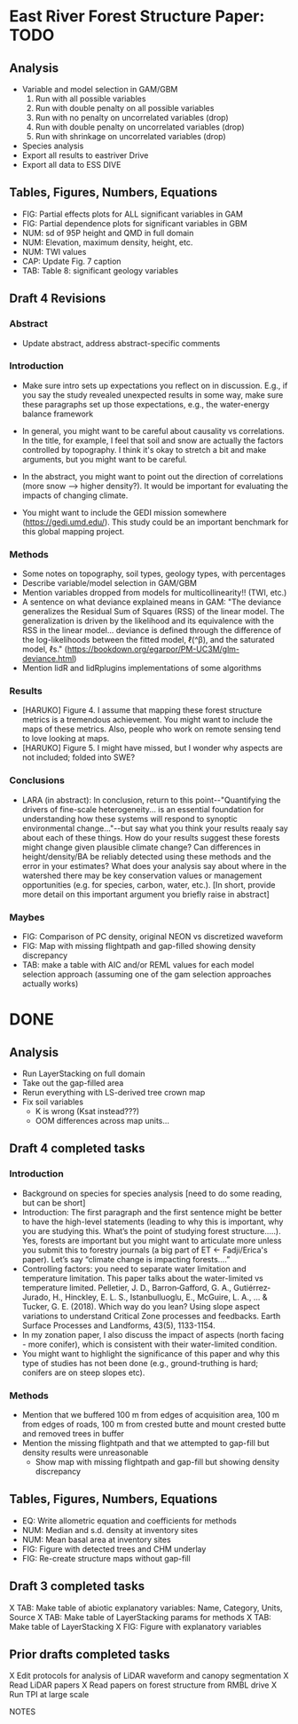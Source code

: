 # East River Forest Structure Paper: TODO

## Analysis
- Variable and model selection in GAM/GBM
	1. Run with all possible variables
	2. Run with double penalty on all possible variables
	3. Run with no penalty on uncorrelated variables (drop)
	4. Run with double penalty on uncorrelated variables (drop)
	5. Run with shrinkage on uncorrelated variables (drop)
- Species analysis
- Export all results to eastriver Drive
- Export all data to ESS DIVE

## Tables, Figures, Numbers, Equations
- FIG: Partial effects plots for ALL significant variables in GAM
- FIG: Partial dependence plots for significant variables in GBM
- NUM: sd of 95P height and QMD in full domain
- NUM: Elevation, maximum density, height, etc.
- NUM: TWI values 
- CAP: Update Fig. 7 caption
- TAB: Table 8: significant geology variables

## Draft 4 Revisions

### Abstract
- Update abstract, address abstract-specific comments

### Introduction
- Make sure intro sets up expectations you reflect on in discussion. E.g., if you say the study revealed unexpected results in some way, make sure these paragraphs set up those expectations, e.g., the water-energy balance framework

- In general, you might want to be careful about causality vs correlations. In the title, for example, I feel that soil and snow are actually the factors controlled by topography. I think it's okay to stretch a bit and make arguments, but you might want to be careful. 

- In the abstract, you might want to point out the direction of correlations (more snow --> higher density?). It would be important for evaluating the impacts of changing climate. 

- You might want to include the GEDI mission somewhere (https://gedi.umd.edu/). This study could be an important benchmark for this global mapping project. 
	
### Methods
- Some notes on topography, soil types, geology types, with percentages
- Describe variable/model selection in GAM/GBM
- Mention variables dropped from models for multicollinearity!! (TWI, etc.)
- A sentence on what deviance explained means in GAM:
	"The deviance generalizes the Residual Sum of Squares (RSS) of the linear model. The generalization is driven by the likelihood and its equivalence with the RSS in the linear model... deviance is defined through the difference of the log-likelihoods between the fitted model, ℓ(^β), and the saturated model, ℓs." (https://bookdown.org/egarpor/PM-UC3M/glm-deviance.html)
- Mention lidR and lidRplugins implementations of some algorithms

### Results
- [HARUKO] Figure 4. I assume that mapping these forest structure metrics is a tremendous achievement. You might want to include the maps of these metrics. Also, people who work on remote sensing tend to love looking at maps. 
- [HARUKO] Figure 5. I might have missed, but I wonder why aspects are not included; folded into SWE? 

### Conclusions
- LARA (in abstract): In conclusion, return to this point--"Quantifying the drivers of fine-scale heterogeneity... is an essential foundation for understanding how these systems will respond to synoptic environmental change..."--but say what you think your results reaaly say about each of these things. How do your results suggest these forests might change given plausible climate change? Can differences in height/density/BA be reliably detected using these methods and the error in your estimates? What does your analysis say about where in the watershed there may be key conservation values or management opportunities (e.g. for species, carbon, water, etc.). [In short, provide more detail on this important argument you briefly raise in abstract]


### Maybes
- FIG: Comparison of PC density, original NEON vs discretized waveform
- FIG: Map with missing flightpath and gap-filled showing density discrepancy
- TAB: make a table with AIC and/or REML values for each model selection approach (assuming one of the gam selection approaches actually works)


# DONE

## Analysis
- Run LayerStacking on full domain
- Take out the gap-filled area
- Rerun everything with LS-derived tree crown map
- Fix soil variables
	- K is wrong (Ksat instead???)
	- OOM differences across map units... 


## Draft 4 completed tasks

### Introduction
- Background on species for species analysis [need to do some reading, but can be short]
- Introduction: The first paragraph and the first sentence might be better to have the high-level statements (leading to why this is important, why you are studying this. What’s the point of studying forest structure..…). Yes, forests are important but you might want to articulate more unless you submit this to forestry journals (a big part of ET <- Fadji/Erica's paper). Let’s say “climate change is impacting forests….”
- Controlling factors: you need to separate water limitation and temperature limitation. This paper talks about the water-limited vs temperature limited. Pelletier, J. D., Barron‐Gafford, G. A., Gutiérrez‐Jurado, H., Hinckley, E. L. S., Istanbulluoglu, E., McGuire, L. A., ... & Tucker, G. E. (2018). Which way do you lean? Using slope aspect variations to understand Critical Zone processes and feedbacks. Earth Surface Processes and Landforms, 43(5), 1133-1154.
- In my zonation paper, I also discuss the impact of aspects (north facing - more conifer), which is consistent with their water-limited condition. 
- You might want to highlight the significance of this paper and why this type of studies has not been done (e.g., ground-truthing is hard; conifers are on steep slopes etc). 

### Methods
- Mention that we buffered 100 m from edges of acquisition area, 100 m from edges of roads, 100 m from crested butte and mount crested butte and removed trees in buffer
- Mention the missing flightpath and that we attempted to gap-fill but density results were unreasonable
	- Show map with missing flightpath and gap-fill but showing density discrepancy

## Tables, Figures, Numbers, Equations
- EQ: Write allometric equation and coefficients for methods
- NUM: Median and s.d. density at inventory sites
- NUM: Mean basal area at inventory sites
- FIG: Figure with detected trees and CHM underlay
- FIG: Re-create structure maps without gap-fill

## Draft 3 completed tasks
X TAB: Make table of abiotic explanatory variables: Name, Category, Units, Source
X TAB: Make table of LayerStacking params for methods
X TAB: Make table of LayerStacking
X FIG: Figure with explanatory variables

## Prior drafts completed tasks
X Edit protocols for analysis of LiDAR waveform and canopy segmentation
X Read LiDAR papers
X Read papers on forest structure from RMBL drive
X Run TPI at large scale



NOTES